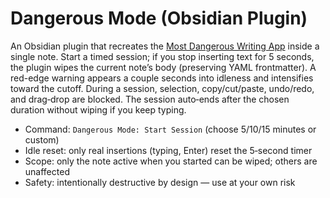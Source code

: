 # Dangerous Mode (Obsidian Plugin)

An Obsidian plugin that recreates the [Most Dangerous Writing App](https://www.squibler.io/dangerous-writing-prompt-app) inside a single note. Start a timed session; if you stop inserting text for 5 seconds, the plugin wipes the current note’s body (preserving YAML frontmatter). A red-edge warning appears a couple seconds into idleness and intensifies toward the cutoff. During a session, selection, copy/cut/paste, undo/redo, and drag‑drop are blocked. The session auto‑ends after the chosen duration without wiping if you keep typing.

- Command: `Dangerous Mode: Start Session` (choose 5/10/15 minutes or custom)
- Idle reset: only real insertions (typing, Enter) reset the 5‑second timer
- Scope: only the note active when you started can be wiped; others are unaffected
- Safety: intentionally destructive by design — use at your own risk
